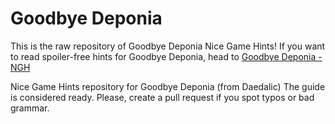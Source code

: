 # Goodbye Deponia
This is the raw repository of Goodbye Deponia Nice Game Hints! If you want to read spoiler-free hints for Goodbye Deponia, head to [Goodbye Deponia - NGH](http://www.nicegamehints.com/guide/goodbye-deponia/)

Nice Game Hints repository for Goodbye Deponia (from Daedalic) The guide is considered ready. Please, create a pull request if you spot typos or bad grammar.
